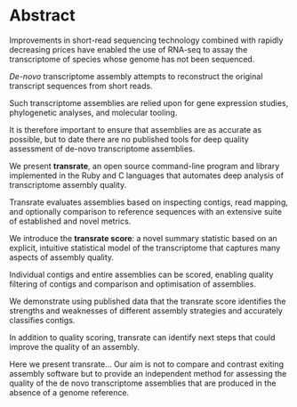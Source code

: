 # Abstract

Improvements in short-read sequencing technology combined with rapidly decreasing prices have enabled the use of RNA-seq to assay the transcriptome of species whose genome has not been sequenced.

*De-novo* transcriptome assembly attempts to reconstruct the original transcript sequences from short reads.

Such transcriptome assemblies are relied upon for gene expression studies, phylogenetic analyses, and molecular tooling.

It is therefore important to ensure that assemblies are as accurate as possible, but to date there are no published tools for deep quality assessment of de-novo transcriptome assemblies.

We present **transrate**, an open source command-line program and library implemented in the Ruby and C languages that automates deep analysis of transcriptome assembly quality.

Transrate evaluates assemblies based on inspecting contigs, read mapping, and optionally comparison to reference sequences with an extensive suite of established and novel metrics.

We introduce the **transrate score**: a novel summary statistic based on an explicit, intuitive statistical model of the transcriptome that captures many aspects of assembly quality.

Individual contigs and entire assemblies can be scored, enabling quality filtering of contigs and comparison and optimisation of assemblies.

We demonstrate using published data that the transrate score identifies the strengths and weaknesses of different assembly strategies and accurately classifies contigs.

In addition to quality scoring, transrate can identify next steps that could improve the quality of an assembly.

Here we present transrate… Our aim is not to compare and contrast exiting assembly software but to provide an independent method for assessing the quality of the de novo transcriptome assemblies that are produced in the absence of a genome reference.
